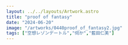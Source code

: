 ```yaml
---
layout: ../../layouts/Artwork.astro
title: "proof of fantasy"
date: "2024-06-20"
image: "/artworks/0440proof_of_fantasy2.jpg"
tags: ["空想レゾンデートル","伺か","藍田仁美"]
---
```


